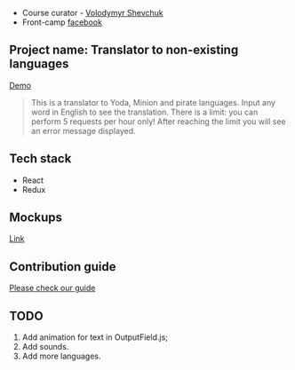 * Course curator - [Volodymyr Shevchuk](https://github.com/dosandk)
* Front-camp [facebook](https://www.facebook.com/groups/270300106928894)


## Project name: Translator to non-existing languages

[Demo](http://test-app-translator.herokuapp.com/)  
> This is a translator to Yoda, Minion and pirate languages. Input any word in English to see the translation.
There is a limit: you can perform 5 requests per hour only! After reaching the limit you will see an error message displayed.

## Tech stack

* React 
* Redux

## Mockups
[Link](https://wireframepro.mockflow.com/view/tic-tak-toe-by-mira#/page/D23054405e2341960e539685a0de802b4)   

## Contribution guide

[Please check our guide](https://github.com/myrosvas/translator/blob/master/Contribution%20Guide.md)

## TODO

1. Add animation for text in OutputField.js;
2. Add sounds.
3. Add more languages.

